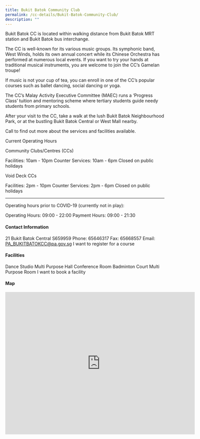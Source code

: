 ```yaml
---
title: Bukit Batok Community Club
permalink: /cc-details/Bukit-Batok-Community-Club/
description: ""
---
```

Bukit Batok CC is located within walking distance from Bukit Batok MRT station and Bukit Batok bus interchange.

The CC is well-known for its various music groups. Its symphonic band, West Winds, holds its own annual concert while its Chinese Orchestra has performed at numerous local events. If you want to try your hands at traditional musical instruments, you are welcome to join the CC’s Gamelan troupe!

If music is not your cup of tea, you can enroll in one of the CC’s popular courses such as ballet dancing, social dancing or yoga.

The CC’s Malay Activity Executive Committee (MAEC) runs a ‘Progress Class’ tuition and mentoring scheme where tertiary students guide needy students from primary schools.

After your visit to the CC, take a walk at the lush Bukit Batok Neighbourhood Park, or at the bustling Bukit Batok Central or West Mall nearby.

Call to find out more about the services and facilities available.

Current Operating Hours

Community Clubs/Centres (CCs)

Facilities: 10am - 10pm
Counter Services: 10am - 6pm
Closed on public holidays

Void Deck CCs

Facilities: 2pm - 10pm
Counter Services: 2pm - 6pm
Closed on public holidays

-------

Operating hours prior to COVID-19 (currently not in play):

Operating Hours: 09:00 - 22:00
Payment Hours: 09:00 - 21:30

#### Contact Information
 21 Bukit Batok Central S659959
Phone: 65646317
Fax: 65668557
Email: PA_BUKITBATOKCC@pa.gov.sg
I want to register for a course

#### Facilities
Dance Studio
Multi Purpose Hall
Conference Room
Badminton Court
Multi Purpose Room
I want to book a facility

#### Map
<iframe src="https://www.google.com/maps/embed?pb=!1m18!1m12!1m3!1d3988.7109154730906!2d103.74533931399765!3d1.3499706619529541!2m3!1f0!2f0!3f0!3m2!1i1024!2i768!4f13.1!3m3!1m2!1s0x31da103ebaaaaaab%3A0xec28d6598c38fc75!2sBukit%20Batok%20Community%20Club!5e0!3m2!1sen!2ssg!4v1661940407810!5m2!1sen!2ssg" width="600" height="450" style="border:0;" allowfullscreen="" loading="lazy" ></iframe>